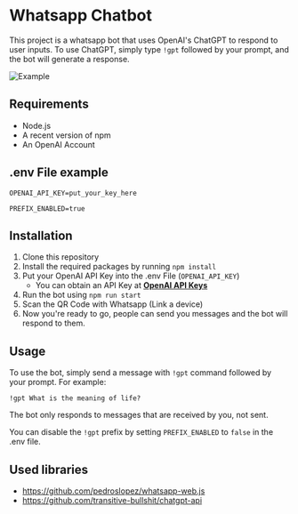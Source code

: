 # Whatsapp Chatbot

This project is a whatsapp bot that uses OpenAI's ChatGPT to respond to user inputs.
To use ChatGPT, simply type `!gpt` followed by your prompt, and the bot will generate a response.

![Example](https://i.imgur.com/Za4s6aR.png)

## Requirements

- Node.js
- A recent version of npm
- An OpenAI Account

## .env File example

```
OPENAI_API_KEY=put_your_key_here

PREFIX_ENABLED=true
```

## Installation

1. Clone this repository
2. Install the required packages by running `npm install`
3. Put your OpenAI API Key into the .env File (`OPENAI_API_KEY`)
    - You can obtain an API Key at [**OpenAI API Keys**](https://platform.openai.com/account/api-keys)
4. Run the bot using `npm run start`
5. Scan the QR Code with Whatsapp (Link a device)
6. Now you're ready to go, people can send you messages and the bot will respond to them.

## Usage

To use the bot, simply send a message with `!gpt` command followed by your prompt. For example:

`!gpt What is the meaning of life?`

The bot only responds to messages that are received by you, not sent.

You can disable the `!gpt` prefix by setting `PREFIX_ENABLED` to `false` in the .env file.

## Used libraries
- https://github.com/pedroslopez/whatsapp-web.js
- https://github.com/transitive-bullshit/chatgpt-api
